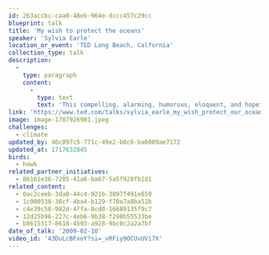 ```yaml
---
id: 263accbc-caa0-48eb-964e-dccc457c29cc
blueprint: talk
title: 'My wish to protect the oceans'
speaker: 'Sylvia Earle'
location_or_event: 'TED Long Beach, Calfornia'
collection_type: talk
description:
  -
    type: paragraph
    content:
      -
        type: text
        text: 'This compelling, alarming, humorous, eloquent, and hopeful presentation in Long Beach, California in 2009 by oceanographer Sylvia Earle becomes ever more relevant to our lives with every wave that caresses or assaults the shores of time.'
link: 'https://www.ted.com/talks/sylvia_earle_my_wish_protect_our_oceans'
image: image-1707926901.jpeg
challenges:
  - climate
updated_by: 46c097c5-771c-49e2-b8c6-ba6009ae7172
updated_at: 1717632845
birds:
  - hawk
related_partner_initiatives:
  - 86161e36-7285-41a6-ba67-5a5f928fb1d1
related_content:
  - 0ac2ceeb-3da0-44c4-921b-3897f491e659
  - 1c000538-36cf-4ba4-b129-f70a7a8ba51b
  - c4e39c58-982d-4ffa-8cd0-16689135f9c7
  - 12d25b96-227c-4eb6-9b38-f298b55533be
  - b8615317-8618-4593-a928-9bc0c2a2a7bf
date_of_talk: '2009-02-10'
video_id: '43DuLcBFxoY?si=_vRFiy9OCUvUVi7X'
---
```

